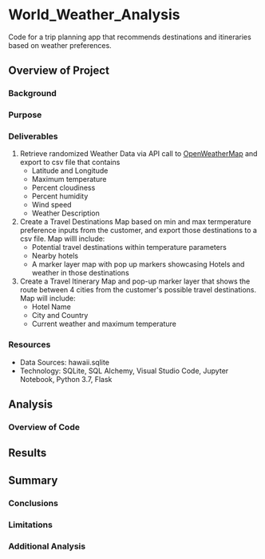 # World_Weather_Analysis
Code for a trip planning app that recommends destinations and itineraries based on weather preferences. 

## Overview of Project

  ### Background
  ### Purpose
  ### Deliverables
  1) Retrieve randomized Weather Data via API call to [OpenWeatherMap](https://openweathermap.org/) and export to csv file that contains  
     - Latitude and Longitude
     - Maximum temperature
     - Percent cloudiness
     - Percent humidity
     - Wind speed
     - Weather Description
  2) Create a Travel Destinations Map based on min and max termperature preference inputs from the customer, and export those destinations to a csv file.  Map willl include:
     - Potential travel destinations within temperature parameters
     - Nearby hotels
     - A marker layer map with pop up markers showcasing Hotels and weather in those destinations
  3) Create a Travel Itinerary Map and pop-up marker layer that shows the route between 4 cities from the customer's possible travel destinations. Map will include: 
     - Hotel Name
     - City and Country
     - Current weather and maximum temperature
  
  
  ### Resources
   - Data Sources: hawaii.sqlite
   - Technology: SQLite, SQL Alchemy, Visual Studio Code, Jupyter Notebook, Python 3.7, Flask


## Analysis
  ### Overview of Code


## Results

## Summary
  ### Conclusions
  ### Limitations
  ### Additional Analysis
